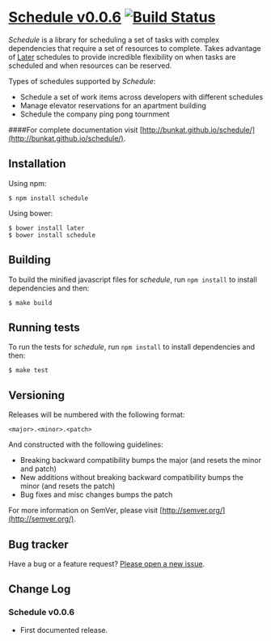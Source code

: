 # [Schedule v0.0.6](http://bunkat.github.io/schedule/) [![Build Status](https://travis-ci.org/bunkat/schedule.png)](https://travis-ci.org/bunkat/schedule)

_Schedule_ is a library for scheduling a set of tasks with complex dependencies that require a set of resources to complete. Takes advantage of [Later](http://bunkat.github.io/later/) schedules to provide incredible flexibility on when tasks are scheduled and when resources can be reserved.

Types of schedules supported by _Schedule_:

* Schedule a set of work items across developers with different schedules
* Manage elevator reservations for an apartment building
* Schedule the company ping pong tournment

####For complete documentation visit [http://bunkat.github.io/schedule/](http://bunkat.github.io/schedule/).


## Installation
Using npm:

    $ npm install schedule

Using bower:

    $ bower install later
    $ bower install schedule

## Building

To build the minified javascript files for _schedule_, run `npm install` to install dependencies and then:

    $ make build

## Running tests

To run the tests for _schedule_, run `npm install` to install dependencies and then:

    $ make test

## Versioning

Releases will be numbered with the following format:

`<major>.<minor>.<patch>`

And constructed with the following guidelines:

* Breaking backward compatibility bumps the major (and resets the minor and patch)
* New additions without breaking backward compatibility bumps the minor (and resets the patch)
* Bug fixes and misc changes bumps the patch

For more information on SemVer, please visit [http://semver.org/](http://semver.org/).

## Bug tracker

Have a bug or a feature request? [Please open a new issue](https://github.com/bunkat/schedule/issues).

## Change Log

### Schedule v0.0.6

* First documented release.